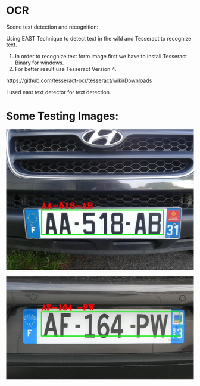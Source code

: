 # OCR
Scene text detection and recognition:
  
  Using EAST Technique to detect text in the wild and Tesseract to recognize text.
  1. In order to recognize text form image first we have to install Tesseract Binary for windows.
  2. For better result use Tesseract Version 4.
  
  https://github.com/tesseract-ocr/tesseract/wiki/Downloads
  
  I used east text detector for text detection.
 
 # Some Testing Images:
 
 ![test Images](licence_plate1_test/test09.jpg)
 
 
 ![test Images2](https://github.com/cvkworld/OCR/blob/master/licence_plate1_test/test04.jpg)
 
